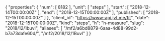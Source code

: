 {
  "properties": {
    "num": [
      8182
    ],
    "unit": [
      "steps"
    ],
    "start": [
      "2018-12-14T00:00:00Z"
    ],
    "end": [
      "2018-12-15T00:00:00Z"
    ],
    "published": [
      "2018-12-15T00:00:00Z"
    ]
  },
  "client_id": "https://www-api.jvt.me/fit",
  "date": "2018-12-15T00:00:00Z",
  "kind": "steps",
  "h": "h-measure",
  "slug": "2018/12/1buvl",
  "aliases": [
    "/mf2/a6bd8879-6aaa-4d88-99d2-b7a73dafe60d/",
    "/mf2/2018/12/1Buvl"
  ]
}
